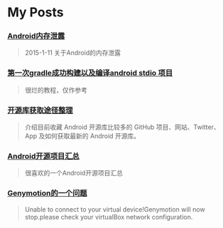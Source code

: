 # My Posts

### [Android内存泄露](android_memory_leak.md)
> 2015-1-11 关于Android的内存泄露

### [第一次gradle成功构建以及编译android stdio 项目](gradle1.md)
> 很烂的教程，仅作参考

### [开源库获取途径整理](getopensource.md)
> 介绍目前收藏 Android 开源库比较多的 GitHub 项目、网站、Twitter、App 及如何获取最新的 Android 开源库。

### [Android开源项目汇总](AndroidOpenSource.md)
> 很喜欢的一个Android开源项目汇总

### [Genymotion的一个问题](genymotionBlack.md)
> Unable to connect to your virtual device!Genymotion will now stop.please check your virtualBox network configuration.

